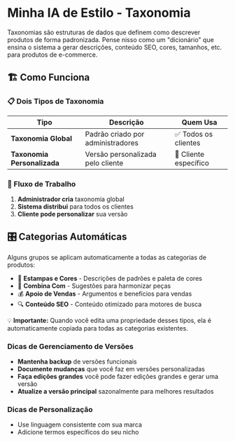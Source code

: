 # Minha IA de Estilo - Taxonomia

Taxonomias são estruturas de dados que definem como descrever produtos de forma padronizada. Pense nisso como um "dicionário" que ensina o sistema a gerar descrições, conteúdo SEO, cores, tamanhos, etc. para produtos de e-commerce.

## 🏗️ Como Funciona

### 📋 Dois Tipos de Taxonomia

| Tipo | Descrição | Quem Usa |
|------|-----------|----------|
| **Taxonomia Global** | Padrão criado por administradores | ✅ Todos os clientes |
| **Taxonomia Personalizada** | Versão personalizada pelo cliente | 👤 Cliente específico |

### 🔄 Fluxo de Trabalho

1. **Administrador cria** taxonomia global
2. **Sistema distribui** para todos os clientes
3. **Cliente pode personalizar** sua versão

## 🎛️ Categorias Automáticas

Alguns grupos se aplicam automaticamente a todas as categorias de produtos:

- 🎨 **Estampas e Cores** - Descrições de padrões e paleta de cores
- 👔 **Combina Com** - Sugestões para harmonizar peças
- 💰 **Apoio de Vendas** - Argumentos e benefícios para vendas
- 🔍 **Conteúdo SEO** - Conteúdo otimizado para motores de busca

💡 **Importante:** Quando você edita uma propriedade desses tipos, ela é automaticamente copiada para todas as categorias existentes.

### Dicas de Gerenciamento de Versões

- **Mantenha backup** de versões funcionais
- **Documente mudanças** que você faz em versões personalizadas
- **Faça edições grandes** você pode fazer edições grandes e gerar uma versão
- **Atualize a versão principal** sazonalmente para melhores resultados

### Dicas de Personalização

- Use linguagem consistente com sua marca
- Adicione termos específicos do seu nicho
